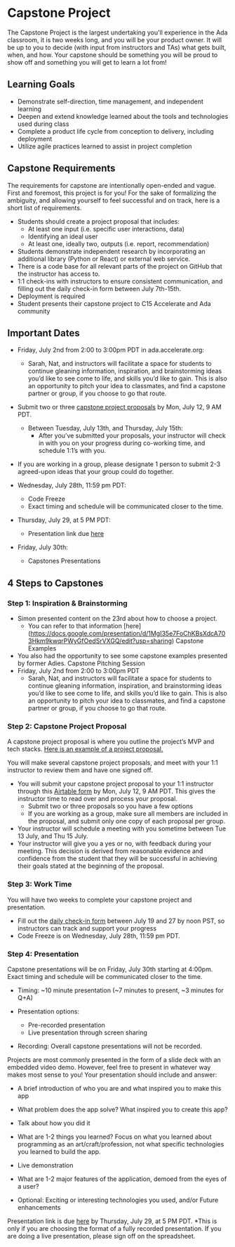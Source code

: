 # Capstone Project

The Capstone Project is the largest undertaking you'll experience in the Ada classroom, it is two weeks long, and you will be your product owner. It will be up to you to decide (with input from instructors and TAs) what gets built, when, and how. Your capstone should be something you will be proud to show off and something you will get to learn a lot from!  

## Learning Goals

- Demonstrate self-direction, time management, and independent learning
- Deepen and extend knowledge learned about the tools and technologies used during class 
- Complete a product life cycle from conception to delivery, including deployment
- Utilize agile practices learned to assist in project completion


## Capstone Requirements

The requirements for capstone are intentionally open-ended and vague. First and foremost, this project is for you! For the sake of formalizing the ambiguity, and allowing yourself to feel successful and on track, here is a short list of requirements.

- Students should create a project proposal that includes:
  - At least one input (i.e. specific user interactions, data)
  - Identifying an ideal user
  - At least one, ideally two, outputs (i.e. report, recommendation)
- Students demonstrate independent research by incorporating an additional library (Python or React) or external web service. 
- There is a code base for all relevant parts of the project on GitHub that the instructor has access to.
- 1:1 check-ins with instructors to ensure consistent communication, and filling out the daily check-in form between July 7th-15th.
- Deployment is required
- Student presents their capstone project to C15 Accelerate and Ada community

## Important Dates

- Friday, July 2nd from 2:00 to 3:00pm PDT in ada.accelerate.org: 
  - Sarah, Nat, and instructors will facilitate a space for students to continue gleaning information, inspiration, and brainstorming ideas you’d like to see come to life, and skills you’d like to gain. This is also an opportunity to pitch your idea to classmates, and find a capstone partner or group, if you choose to go that route.
- Submit two or three [capstone project proposals](https://airtable.com/shrHHrjUyFDjxZl6h) by Mon, July 12, 9 AM PDT.
  - Between Tuesday, July 13th, and Thursday, July 15th:
    - After you’ve submitted your proposals, your instructor will check in with you on your progress during co-working time, and schedule 1:1’s with you.
- If you are working in a group, please designate 1 person to submit 2-3 agreed-upon ideas that your group could do together.

- Wednesday, July 28th, 11:59 pm PDT:
  - Code Freeze
  - Exact timing and schedule will be communicated closer to the time.
- Thursday, July 29, at 5 PM PDT:
  - Presentation link due [here](https://docs.google.com/spreadsheets/d/1meAI2m4pr5el0-2E1jLphK-qbFduhO940llDx-2tsD4/edit?usp=sharing)
- Friday, July 30th: 
  - Capstones Presentations
 

## 4 Steps to Capstones

### Step 1: Inspiration & Brainstorming

- Simon presented content on the 23rd about how to choose a project. 
  - You can refer to that information [here] (https://docs.google.com/presentation/d/1MgI35e7FoChKBsXdcA703Hkm9kwqrPWyGfOedSrVXGQ/edit?usp=sharing)
Capstone Examples
 - You also had the opportunity to see some capstone examples presented by former Adies. 
Capstone Pitching Session
 - Friday, July 2nd from 2:00 to 3:00pm PDT
   - Sarah, Nat, and instructors will facilitate a space for students to continue gleaning information, inspiration, and brainstorming ideas you’d like to see come to life, and skills you’d like to gain. This is also an opportunity to pitch your idea to classmates, and find a capstone partner or group, if you choose to go that route.

### Step 2: Capstone Project Proposal

A capstone project proposal is where you outline the project’s MVP and tech stacks. [Here is an example of a project proposal.](https://github.com/Ada-Developers-Academy/core-capstone/blob/accelerate/proposal/sample-proposal.md) 

You will make several capstone project proposals, and meet with your 1:1 instructor to review them and have one signed off.
- You will submit your capstone project proposal to your 1:1 instructor through this [Airtable form](https://airtable.com/shr3xEMBZsH0kJD8q) by Mon, July 12, 9 AM PDT. This gives the instructor time to read over and process your proposal.
  - Submit two or three proposals so you have a few options
  - If you are working as a group, make sure all members are included in the proposal, and submit only one copy of each proposal per group.
- Your instructor will schedule a meeting with you sometime between Tue 13 July, and Thu 15 July.
- Your instructor will give you a yes or no, with feedback during your meeting. This decision is derived from reasonable evidence and confidence from the student that they will be successful in achieving their goals stated at the beginning of the proposal.

### Step 3: Work Time

You will have two weeks to complete your capstone project and presentation. 
- Fill out the [daily check-in form](https://docs.google.com/forms/d/e/1FAIpQLScvJhc_YczSw79rs1dEQQbuSg6QrFCZ2ZPv_YMObPtoeVOf6w/viewform?usp=sf_link) between July 19 and 27 by noon PST, so instructors can track and support your progress
- Code Freeze is on Wednesday, July 28th, 11:59 pm PDT. 

### Step 4: Presentation

Capstone presentations will be on Friday, July 30th starting at 4:00pm. Exact timing and schedule will be communicated closer to the time.

- Timing: ~10 minute presentation (~7 minutes to present, ~3 minutes for Q+A)

- Presentation options:
  - Pre-recorded presentation
  - Live presentation through screen sharing

- Recording: Overall capstone presentations will not be recorded.

Projects are most commonly presented in the form of a slide deck with an embedded video demo. However, feel free to present in whatever way makes most sense to you! 
Your presentation should include and answer:
- A brief introduction of who you are and what inspired you to make this app
- What problem does the app solve? What inspired you to create this app?
- Talk about how you did it
- What are 1-2 things you learned? Focus on what you learned about programming as an art/craft/profession, not what specific technologies you learned to build the app.
- Live demonstration
- What are 1-2 major features of the application, demoed from the eyes of a user?

 - Optional: Exciting or interesting technologies you used, and/or Future enhancements


Presentation link is due [here](https://docs.google.com/spreadsheets/d/1meAI2m4pr5el0-2E1jLphK-qbFduhO940llDx-2tsD4/edit?usp=sharing) by Thursday, July 29, at 5 PM PDT.
*This is only if you are choosing the format of a fully recorded presentation. If you are doing a live presentation, please sign off on the spreadsheet.
